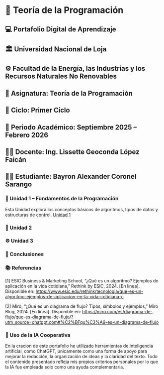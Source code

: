 # 🧠 Teoría de la Programación  
## 💻 Portafolio Digital de Aprendizaje
## 🏛️ Universidad Nacional de Loja
## ⚙️ Facultad de la Energía, las Industrias y los Recursos Naturales No Renovables
## 📘 Asignatura: Teoría de la Programación
## 🧩 Ciclo: Primer Ciclo
## 📅 Periodo Académico: Septiembre 2025 – Febrero 2026
## 👩‍🏫 Docente: Ing. Lissette Geoconda López Faicán
## 👨‍🎓 Estudiante: Bayron Alexander Coronel Sarango

### 📘 Unidad 1 – Fundamentos de la Programación  
Esta Unidad explora los conceptos básicos de algoritmos, tipos de datos y estructuras de control.
[Unidad 1](Unidad1.md)

### 🧩 Unidad 2 
### ⚙️ Unidad 3 

### 🧭 Conclusiones  

### 📚 Referencias  
[1] ESIC Business & Marketing School, “¿Qué es un algoritmo? Ejemplos de aplicación en la vida cotidiana,” Rethink by ESIC, 2024. [En línea]. Disponible en: https://www.esic.edu/rethink/tecnologia/que-es-un-algoritmo-ejemplos-de-aplicacion-en-la-vida-cotidiana-c

[2] Miro, “¿Qué es un diagrama de flujo? Tipos, símbolos y ejemplos,” Miro Blog, 2024. [En línea]. Disponible en: https://miro.com/es/diagrama-de-flujo/que-es-diagrama-de-flujo/?utm_source=chatgpt.com#%C2%BFqu%C3%A9-es-un-diagrama-de-flujo

### 🤖 Uso de la IA Cooperativa  

En la cracion de este portafolio he utilizado herramientas de inteligencia artificial, como ChatGPT, únicamente como una forma de apoyo para mejorar la redacción, la organización de ideas y la claridad del texto. Todo el contenido presentado refleja mis propios criterios personales por lo que la IA fue empleada solo como una ayuda complementaria.





